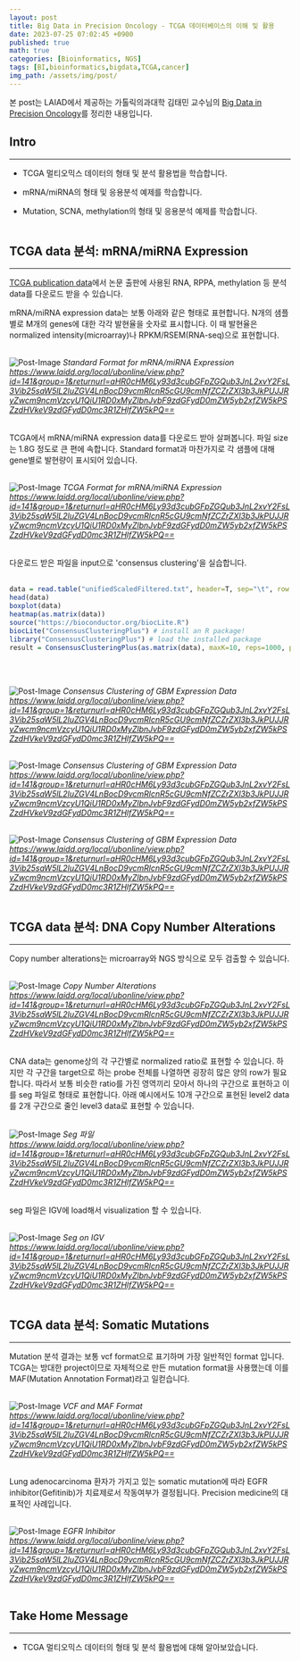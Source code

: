 ```yaml
---
layout: post
title: Big Data in Precision Oncology - TCGA 데이터베이스의 이해 및 활용
date: 2023-07-25 07:02:45 +0900
published: true
math: true
categories: [Bioinformatics, NGS]
tags: [BI,bioinformatics,bigdata,TCGA,cancer]
img_path: /assets/img/post/
---
```


본 post는 LAIAD에서 제공하는 가톨릭의과대학 김태민 교수님의 [Big Data in Precision Oncology](https://www.laidd.org/local/ubonline/view.php?id=141&group=1&returnurl=aHR0cHM6Ly93d3cubGFpZGQub3JnL2xvY2FsL3Vib25saW5lL2luZGV4LnBocD9vcmRlcnR5cGU9cmNfZCZrZXl3b3JkPUJJRyZwcm9ncmVzcyU1QiU1RD0xMyZlbnJvbF9zdGFydD0mZW5yb2xfZW5kPSZzdHVkeV9zdGFydD0mc3R1ZHlfZW5kPQ==, "Big Data in Precision Oncology")를 정리한 내용입니다.


## Intro
***

* TCGA 멀티오믹스 데이터의 형태 및 분석 활용법을 학습합니다.

* mRNA/miRNA의 형태 및 응용분석 예제를 학습합니다.

* Mutation, SCNA, methylation의 형태 및 응용분석 예제를 학습합니다.
<br><br>


## TCGA data 분석: mRNA/miRNA Expression
***

[TCGA publication data](https://gdc.cancer.gov/about-data/publications/pancanatlas, "TCGA publication data")에서 논문 출판에 사용된 RNA, RPPA, methylation 등 분석 data를 다운로드 받을 수 있습니다.

mRNA/miRNA expression data는 보통 아래와 같은 형태로 표현합니다. N개의 샘플별로 M개의 genes에 대한 각각 발현율을 숫자로 표시합니다. 이 때 발현율은 normalized intensity(microarray)나 RPKM/RSEM(RNA-seq)으로 표현합니다.
<br><br>


![Post-Image](TCGA7.png)
_Standard Format for mRNA/miRNA Expression<br>
https://www.laidd.org/local/ubonline/view.php?id=141&group=1&returnurl=aHR0cHM6Ly93d3cubGFpZGQub3JnL2xvY2FsL3Vib25saW5lL2luZGV4LnBocD9vcmRlcnR5cGU9cmNfZCZrZXl3b3JkPUJJRyZwcm9ncmVzcyU1QiU1RD0xMyZlbnJvbF9zdGFydD0mZW5yb2xfZW5kPSZzdHVkeV9zdGFydD0mc3R1ZHlfZW5kPQ==_
<br><br>


TCGA에서 mRNA/miRNA expression data를 다운로드 받아 살펴봅니다. 파일 size는 1.8G 정도로 큰 편에 속합니다. Standard format과 마찬가지로 각 샘플에 대해 gene별로 발현량이 표시되어 있습니다.
<br><br>


![Post-Image](TCGA8.png)
_TCGA Format for mRNA/miRNA Expression<br>
https://www.laidd.org/local/ubonline/view.php?id=141&group=1&returnurl=aHR0cHM6Ly93d3cubGFpZGQub3JnL2xvY2FsL3Vib25saW5lL2luZGV4LnBocD9vcmRlcnR5cGU9cmNfZCZrZXl3b3JkPUJJRyZwcm9ncmVzcyU1QiU1RD0xMyZlbnJvbF9zdGFydD0mZW5yb2xfZW5kPSZzdHVkeV9zdGFydD0mc3R1ZHlfZW5kPQ==_
<br><br>


다운로드 받은 파일을 input으로 'consensus clustering'을 실습합니다.
<br><br>


```R
data = read.table("unifiedScaledFiltered.txt", header=T, sep="\t", row.names=1)
head(data)
boxplot(data)
heatmap(as.matrix(data))
source("https://bioconductor.org/biocLite.R")
biocLite("ConsensusClusteringPlus") # install an R package!
library("ConsensusClusteringPlus") # load the installed package
result = ConsensusClusteringPlus(as.matrix(data), maxK=10, reps=1000, pItem=0.8, title="TCGA GBM", plot="pdf")
```
<br><br>


![Post-Image](TCGA9.png)
_Consensus Clustering of GBM Expression Data<br>
https://www.laidd.org/local/ubonline/view.php?id=141&group=1&returnurl=aHR0cHM6Ly93d3cubGFpZGQub3JnL2xvY2FsL3Vib25saW5lL2luZGV4LnBocD9vcmRlcnR5cGU9cmNfZCZrZXl3b3JkPUJJRyZwcm9ncmVzcyU1QiU1RD0xMyZlbnJvbF9zdGFydD0mZW5yb2xfZW5kPSZzdHVkeV9zdGFydD0mc3R1ZHlfZW5kPQ==_
<br><br>


![Post-Image](TCGA10.png)
_Consensus Clustering of GBM Expression Data<br>
https://www.laidd.org/local/ubonline/view.php?id=141&group=1&returnurl=aHR0cHM6Ly93d3cubGFpZGQub3JnL2xvY2FsL3Vib25saW5lL2luZGV4LnBocD9vcmRlcnR5cGU9cmNfZCZrZXl3b3JkPUJJRyZwcm9ncmVzcyU1QiU1RD0xMyZlbnJvbF9zdGFydD0mZW5yb2xfZW5kPSZzdHVkeV9zdGFydD0mc3R1ZHlfZW5kPQ==_
<br><br>


![Post-Image](TCGA11.png)
_Consensus Clustering of GBM Expression Data<br>
https://www.laidd.org/local/ubonline/view.php?id=141&group=1&returnurl=aHR0cHM6Ly93d3cubGFpZGQub3JnL2xvY2FsL3Vib25saW5lL2luZGV4LnBocD9vcmRlcnR5cGU9cmNfZCZrZXl3b3JkPUJJRyZwcm9ncmVzcyU1QiU1RD0xMyZlbnJvbF9zdGFydD0mZW5yb2xfZW5kPSZzdHVkeV9zdGFydD0mc3R1ZHlfZW5kPQ==_
<br><br>


## TCGA data 분석: DNA Copy Number Alterations
***

Copy number alterations는 microarray와 NGS 방식으로 모두 검출할 수 있습니다.
<br><br>


![Post-Image](TCGA12.png)
_Copy Number Alterations<br>
https://www.laidd.org/local/ubonline/view.php?id=141&group=1&returnurl=aHR0cHM6Ly93d3cubGFpZGQub3JnL2xvY2FsL3Vib25saW5lL2luZGV4LnBocD9vcmRlcnR5cGU9cmNfZCZrZXl3b3JkPUJJRyZwcm9ncmVzcyU1QiU1RD0xMyZlbnJvbF9zdGFydD0mZW5yb2xfZW5kPSZzdHVkeV9zdGFydD0mc3R1ZHlfZW5kPQ==_
<br><br>


CNA data는 genome상의 각 구간별로 normalized ratio로 표현할 수 있습니다. 하지만 각 구간을 target으로 하는 probe 전체를 나열하면 굉장히 많은 양의 row가 필요합니다. 따라서 보통 비슷한 ratio를 가진 영역끼리 모아서 하나의 구간으로 표현하고 이를 seg 파일로 형태로 표현합니다. 아래 예시에서도 10개 구간으로 표현된 level2 data를 2개 구간으로 줄인 level3 data로 표현할 수 있습니다.
<br><br>


![Post-Image](TCGA13.png)
_Seg 파일<br>
https://www.laidd.org/local/ubonline/view.php?id=141&group=1&returnurl=aHR0cHM6Ly93d3cubGFpZGQub3JnL2xvY2FsL3Vib25saW5lL2luZGV4LnBocD9vcmRlcnR5cGU9cmNfZCZrZXl3b3JkPUJJRyZwcm9ncmVzcyU1QiU1RD0xMyZlbnJvbF9zdGFydD0mZW5yb2xfZW5kPSZzdHVkeV9zdGFydD0mc3R1ZHlfZW5kPQ==_
<br><br>


seg 파일은 IGV에 load해서 visualization 할 수 있습니다.
<br><br>


![Post-Image](TCGA14.png)
_Seg on IGV<br>
https://www.laidd.org/local/ubonline/view.php?id=141&group=1&returnurl=aHR0cHM6Ly93d3cubGFpZGQub3JnL2xvY2FsL3Vib25saW5lL2luZGV4LnBocD9vcmRlcnR5cGU9cmNfZCZrZXl3b3JkPUJJRyZwcm9ncmVzcyU1QiU1RD0xMyZlbnJvbF9zdGFydD0mZW5yb2xfZW5kPSZzdHVkeV9zdGFydD0mc3R1ZHlfZW5kPQ==_
<br><br>


## TCGA data 분석: Somatic Mutations
***

Mutation 분석 결과는 보통 vcf format으로 표기하며 가장 일반적인 format 입니다. TCGA는 방대한 project이므로 자체적으로 만든 mutation format을 사용했는데 이를 MAF(Mutation Annotation Format)라고 일컫습니다.
<br><br>


![Post-Image](TCGA15.png)
_VCF and MAF Format<br>
https://www.laidd.org/local/ubonline/view.php?id=141&group=1&returnurl=aHR0cHM6Ly93d3cubGFpZGQub3JnL2xvY2FsL3Vib25saW5lL2luZGV4LnBocD9vcmRlcnR5cGU9cmNfZCZrZXl3b3JkPUJJRyZwcm9ncmVzcyU1QiU1RD0xMyZlbnJvbF9zdGFydD0mZW5yb2xfZW5kPSZzdHVkeV9zdGFydD0mc3R1ZHlfZW5kPQ==_
<br><br>


Lung adenocarcinoma 환자가 가지고 있는 somatic mutation에 따라 EGFR inhibitor(Gefitinib)가 치료제로서 작동여부가 결정됩니다. Precision medicine의 대표적인 사례입니다.
<br><br>


![Post-Image](TCGA16.png)
_EGFR Inhibitor<br>
https://www.laidd.org/local/ubonline/view.php?id=141&group=1&returnurl=aHR0cHM6Ly93d3cubGFpZGQub3JnL2xvY2FsL3Vib25saW5lL2luZGV4LnBocD9vcmRlcnR5cGU9cmNfZCZrZXl3b3JkPUJJRyZwcm9ncmVzcyU1QiU1RD0xMyZlbnJvbF9zdGFydD0mZW5yb2xfZW5kPSZzdHVkeV9zdGFydD0mc3R1ZHlfZW5kPQ==_
<br><br>


## Take Home Message
***

* TCGA 멀티오믹스 데이터의 형태 및 분석 활용법에 대해 알아보았습니다.